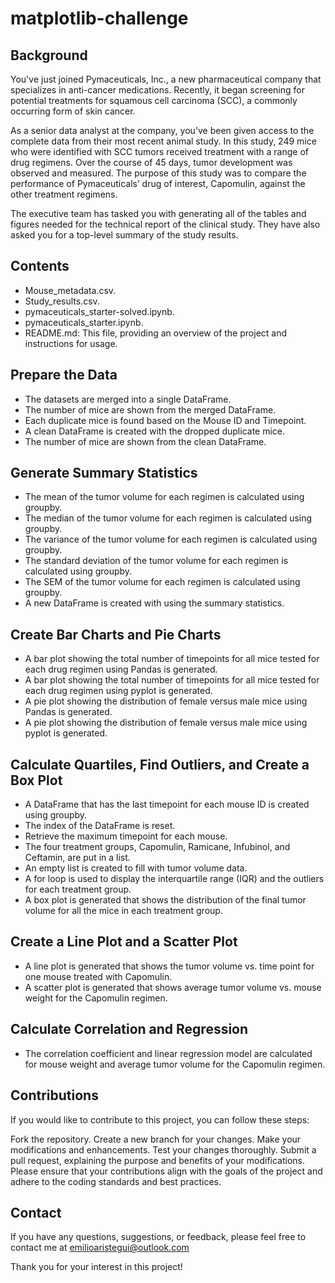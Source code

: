 # matplotlib-challenge
## Background
You've just joined Pymaceuticals, Inc., a new pharmaceutical company that specializes in anti-cancer medications. Recently, it began screening for potential treatments for squamous cell carcinoma (SCC), a commonly occurring form of skin cancer.

As a senior data analyst at the company, you've been given access to the complete data from their most recent animal study. In this study, 249 mice who were identified with SCC tumors received treatment with a range of drug regimens. Over the course of 45 days, tumor development was observed and measured. The purpose of this study was to compare the performance of Pymaceuticals’ drug of interest, Capomulin, against the other treatment regimens.

The executive team has tasked you with generating all of the tables and figures needed for the technical report of the clinical study. They have also asked you for a top-level summary of the study results.

## Contents
- Mouse_metadata.csv.
- Study_results.csv.
- pymaceuticals_starter-solved.ipynb.
- pymaceuticals_starter.ipynb.
- README.md: This file, providing an overview of the project and instructions for usage.

## Prepare the Data
- The datasets are merged into a single DataFrame. 
- The number of mice are shown from the merged DataFrame. 
- Each duplicate mice is found based on the Mouse ID and Timepoint. 
- A clean DataFrame is created with the dropped duplicate mice.
- The number of mice are shown from the clean DataFrame.

## Generate Summary Statistics
- The mean of the tumor volume for each regimen is calculated using groupby. 
- The median of the tumor volume for each regimen is calculated using groupby. 
- The variance of the tumor volume for each regimen is calculated using groupby. 
- The standard deviation of the tumor volume for each regimen is calculated using groupby. 
- The SEM of the tumor volume for each regimen is calculated using groupby. 
- A new DataFrame is created with using the summary statistics. 

## Create Bar Charts and Pie Charts 
- A bar plot showing the total number of timepoints for all mice tested for each drug regimen using Pandas is generated. 
- A bar plot showing the total number of timepoints for all mice tested for each drug regimen using pyplot is generated. 
- A pie plot showing the distribution of female versus male mice using Pandas is generated. 
- A pie plot showing the distribution of female versus male mice using pyplot is generated.

## Calculate Quartiles, Find Outliers, and Create a Box Plot 
- A DataFrame that has the last timepoint for each mouse ID is created using groupby. 
- The index of the DataFrame is reset. 
- Retrieve the maximum timepoint for each mouse. 
- The four treatment groups, Capomulin, Ramicane, Infubinol, and Ceftamin, are put in a list. 
- An empty list is created to fill with tumor volume data. 
- A for loop is used to display the interquartile range (IQR) and the outliers for each treatment group.
- A box plot is generated that shows the distribution of the final tumor volume for all the mice in each treatment group.

## Create a Line Plot and a Scatter Plot 
- A line plot is generated that shows the tumor volume vs. time point for one mouse treated with Capomulin. 
- A scatter plot is generated that shows average tumor volume vs. mouse weight for the Capomulin regimen.

## Calculate Correlation and Regression
- The correlation coefficient and linear regression model are calculated for mouse weight and average tumor volume for the Capomulin regimen. 

## Contributions
If you would like to contribute to this project, you can follow these steps:

Fork the repository. Create a new branch for your changes. Make your modifications and enhancements. Test your changes thoroughly. Submit a pull request, explaining the purpose and benefits of your modifications. Please ensure that your contributions align with the goals of the project and adhere to the coding standards and best practices.

## Contact
If you have any questions, suggestions, or feedback, please feel free to contact me at emilioaristegui@outlook.com

Thank you for your interest in this project!
